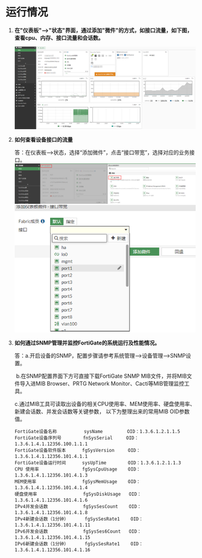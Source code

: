 # 运行情况

1. **在"仪表板"-->"状态"界面，通过添加"微件"的方式，如接口流量，如下图，查看cpu、内存、接口流量和会话数。**

   ![image-20221128112105632](../images/image-20221128112105632.png)

2. **如何查看设备接口的流量**

   答：在仪表板-->状态，选择“添加微件”，点击“接口带宽”，选择对应的业务接口。![image-20221202143609105](../images/image-20221202143609105.png)![image-20221202143631988](../images/image-20221202143631988.png)

3. **如何通过SNMP管理并监控FortiGate的系统运行及性能情况。**

   答：a.开启设备的SNMP，配置步骤请参考系统管理-->设备管理-->SNMP设置。

   ​    b.在SNMP配置界面下方可直接下载FortiGate SNMP MIB文件，并将MIB文件导入进MIB Browser、PRTG Network Monitor、Cacti等MIB管理监控工具。

   ​    c.通过MIB工具可读取出设备的相关CPU使用率、MEM使用率、硬盘使用率、新建会话数、并发会话数等关键参数， 以下为整理出来的常用MIB OID参数值。

   ```
   FortiGate设备名称          sysName         OID：1.3.6.1.2.1.1.5 
   FortiGate设备序列号        fnSysSerial     OID：1.3.6.1.4.1.12356.100.1.1.1
   FortiGate设备软件版本      fgSysVersion     OID：1.3.6.1.4.1.12356.101.4.1.1
   FortiGate设备运行时间      sysUpTime        OID：1.3.6.1.2.1.1.3
   CPU 使用率                fgSysCpuUsage    OID：1.3.6.1.4.1.12356.101.4.1.3
   MEM使用率                 fgSysMemUsage    OID：1.3.6.1.4.1.12356.101.4.1.4
   硬盘使用率                 fgSysDiskUsage   OID：1.3.6.1.4.1.12356.101.4.1.6
   IPv4并发会话数             fgSysSesCount    OID：1.3.6.1.4.1.12356.101.4.1.8
   IPv4新建会话数（1分钟）      fgSysSesRate1    OID：1.3.6.1.4.1.12356.101.4.1.11
   IPv6并发会话数             fgSysSes6Count   OID：1.3.6.1.4.1.12356.101.4.1.15
   IPv6新建会话数（1分钟）      fgSysSesRate1    OID：1.3.6.1.4.1.12356.101.4.1.16
   ```
